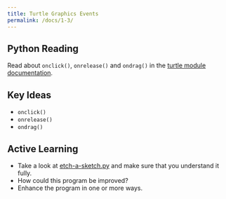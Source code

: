 ```yaml
---
title: Turtle Graphics Events
permalink: /docs/1-3/
---
```


## Python Reading
Read about `onclick()`, `onrelease()` and `ondrag()` in the [turtle module documentation](https://docs.python.org/3/library/turtle.html#module-turtle).

## Key Ideas
- `onclick()`
- `onrelease()`
- `ondrag()`

## Active Learning
- Take a look at [etch-a-sketch.py](../lessons/code/etch-a-sketch_practice.py) and make sure that you understand it fully.
- How could this program be improved?
- Enhance the program in one or more ways.

